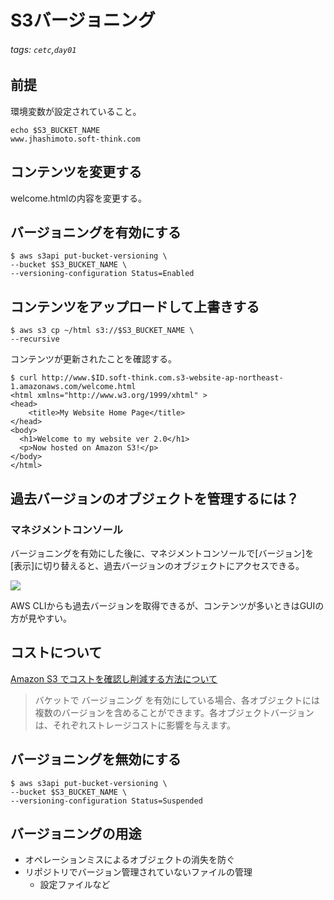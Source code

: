 # S3バージョニング
###### tags: `cetc`,`day01`

## 前提
環境変数が設定されていること。

```bash=+
echo $S3_BUCKET_NAME
www.jhashimoto.soft-think.com
```

## コンテンツを変更する
welcome.htmlの内容を変更する。

## バージョニングを有効にする
```bash=+
$ aws s3api put-bucket-versioning \
--bucket $S3_BUCKET_NAME \
--versioning-configuration Status=Enabled
```

## コンテンツをアップロードして上書きする
```bash=+
$ aws s3 cp ~/html s3://$S3_BUCKET_NAME \
--recursive
```

コンテンツが更新されたことを確認する。
```bash=+
$ curl http://www.$ID.soft-think.com.s3-website-ap-northeast-1.amazonaws.com/welcome.html
<html xmlns="http://www.w3.org/1999/xhtml" >
<head>
    <title>My Website Home Page</title>
</head>
<body>
  <h1>Welcome to my website ver 2.0</h1>
  <p>Now hosted on Amazon S3!</p>
</body>
</html>
```

## 過去バージョンのオブジェクトを管理するには？
### マネジメントコンソール

バージョニングを有効にした後に、マネジメントコンソールで[バージョン]を[表示]に切り替えると、過去バージョンのオブジェクトにアクセスできる。

![](https://i.imgur.com/VTd9Zen.png)

AWS CLIからも過去バージョンを取得できるが、コンテンツが多いときはGUIの方が見やすい。

## コストについて
[Amazon S3 でコストを確認し削減する方法について](https://aws.amazon.com/jp/premiumsupport/knowledge-center/s3-reduce-costs/)
> バケットで バージョニング を有効にしている場合、各オブジェクトには複数のバージョンを含めることができます。各オブジェクトバージョンは、それぞれストレージコストに影響を与えます。

## バージョニングを無効にする
```bash=+
$ aws s3api put-bucket-versioning \
--bucket $S3_BUCKET_NAME \
--versioning-configuration Status=Suspended
```

## バージョニングの用途
- オペレーションミスによるオブジェクトの消失を防ぐ
- リポジトリでバージョン管理されていないファイルの管理
    - 設定ファイルなど
